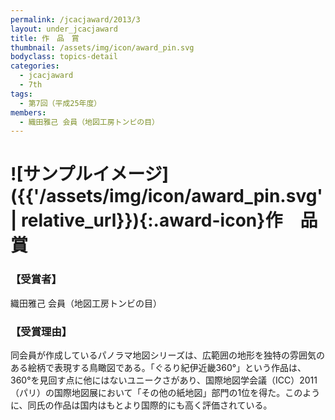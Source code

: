 ```yaml
---
permalink: /jcacjaward/2013/3
layout: under_jcacjaward
title: 作　品　賞
thumbnail: /assets/img/icon/award_pin.svg
bodyclass: topics-detail
categories:
  - jcacjaward
  - 7th
tags:
  - 第7回（平成25年度）
members:
  - 織田雅己 会員（地図工房トンビの目）
---
```


# ![サンプルイメージ]({{'/assets/img/icon/award_pin.svg' | relative_url}}){:.award-icon}作　品　賞

### 【受賞者】

織田雅己 会員（地図工房トンビの目）

### 【受賞理由】

同会員が作成しているパノラマ地図シリーズは、広範囲の地形を独特の雰囲気のある絵柄で表現する鳥瞰図である。「ぐるり紀伊近畿360°」という作品は、360°を見回す点に他にはないユニークさがあり、国際地図学会議（ICC）2011（パリ）の国際地図展において「その他の紙地図」部門の1位を得た。このように、同氏の作品は国内はもとより国際的にも高く評価されている。
